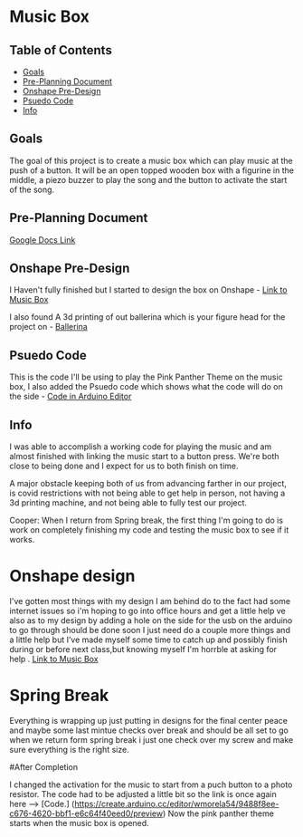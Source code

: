 # Music Box

## Table of Contents
* [Goals](#Goals)
* [Pre-Planning Document](#Pre-Planning-Document)
* [Onshape Pre-Design](#Onshape-Pre-Design)
* [Psuedo Code](#Psuedo-Code)
* [Info](#Info)

## Goals

The goal of this project is to create a music box which can play music at the push of a button. It will be an open topped wooden box with a figurine in the middle, a piezo buzzer to play the song and the button to activate the start of the song.

## Pre-Planning Document

[Google Docs Link](https://docs.google.com/document/d/1t9AGoTjgPdodNZodx1VPIkAsCzT7Abd_4i_2Dv82sn0/edit?usp=sharing)



## Onshape Pre-Design 

I Haven't fully finished but I started to design the box on Onshape - [Link to Music Box](https://cvilleschools.onshape.com/documents/4070da3629a921a665d7777d/w/15ceae94f1d3e58bcfee66e3/e/b3ec9e57a38d3c9760e5e44e) 

I also found A 3d printing of out ballerina which is your figure head for the project on - [Ballerina](https://www.thingiverse.com/thing:2679412)

## Psuedo Code

This is the code I'll be using to play the Pink Panther Theme on the music box, I also added the Psuedo code which shows what the code will do on the side - [Code in Arduino Editor](https://create.arduino.cc/editor/wmorela54/9488f8ee-c676-4620-bbf1-e6c64f40eed0/preview)

## Info

I was able to accomplish a working code for playing the music and am almost finished with linking the music start to a button press. We're both close to being done and I expect for us to both finish on time.

A major obstacle keeping both of us from advancing farther in our project, is covid restrictions with not being able to get help in person, not having a 3d printing machine, and not being able to fully test our project. 

Cooper: When I return from Spring break, the first thing I'm going to do is work on completely finishing my code and testing the music box to see if it works.

# Onshape design 

I've gotten most things with my design  I am behind do to the fact  had some internet issues so i'm hoping to go into office hours and get a little help ve also as to my design by adding a hole on the side for the usb on the arduino to go through  should be done soon I just need do a couple more things and a little help but I’ve made myself some time to catch up and possibly finish during or before next class,but knowing myself I'm horrble at asking for help . [Link to Music Box](https://cvilleschools.onshape.com/documents/4070da3629a921a665d7777d/w/15ceae94f1d3e58bcfee66e3/e/b3ec9e57a38d3c9760e5e44e) 


# Spring Break 

Everything  is wrapping up just putting in designs for the final center peace and maybe some last mintue checks over break and should be all set to go
when we return form spring break i just one check over my screw and make sure everything is the right size.

#After Completion

I changed the activation for the music to start from a puch button to a photo resistor. The code had to be adjusted a little bit so the link is once again here --> [Code.] (https://create.arduino.cc/editor/wmorela54/9488f8ee-c676-4620-bbf1-e6c64f40eed0/preview) Now the pink panther theme starts when the music box is opened.
